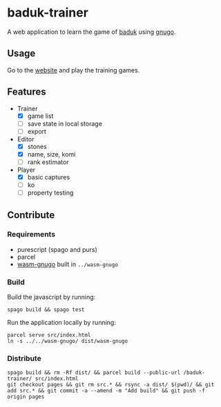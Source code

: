 # baduk-trainer

A web application to learn the game of [baduk][baduk] using [gnugo][gnugo].

## Usage

Go to the [website](https://tristancacqueray.github.io/baduk-trainer/) and play the training games.

## Features

- Trainer
  - [x] game list
  - [ ] save state in local storage
  - [ ] export
- Editor
  - [x] stones
  - [x] name, size, komi
  - [ ] rank estimator
- Player
  - [x] basic captures
  - [ ] ko
  - [ ] property testing

## Contribute

### Requirements

- purescript (spago and purs)
- parcel
- [wasm-gnugo](https://github.com/TristanCacqueray/wasm-gnugo/) built in `../wasm-gnugo`

### Build

Build the javascript by running:

```
spago build && spago test
```

Run the application locally by running:

```
parcel serve src/index.html
ln -s ../../wasm-gnugo/ dist/wasm-gnugo
```

### Distribute

```
spago build && rm -Rf dist/ && parcel build --public-url /baduk-trainer/ src/index.html
git checkout pages && git rm src.* && rsync -a dist/ $(pwd)/ && git add src.* && git commit -a --amend -m "Add build" && git push -f origin pages
```

[baduk]: https://en.wikipedia.org/wiki/Go_(game)
[gnugo]: https://www.gnu.org/software/gnugo/
